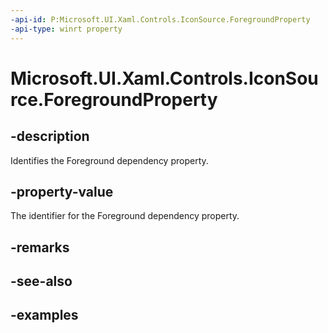 ```yaml
---
-api-id: P:Microsoft.UI.Xaml.Controls.IconSource.ForegroundProperty
-api-type: winrt property
---
```

<!-- Property syntax.
public DependencyProperty ForegroundProperty { get; }
-->

# Microsoft.UI.Xaml.Controls.IconSource.ForegroundProperty


## -description

Identifies the Foreground dependency property.


## -property-value

The identifier for the Foreground dependency property.


## -remarks


## -see-also


## -examples


